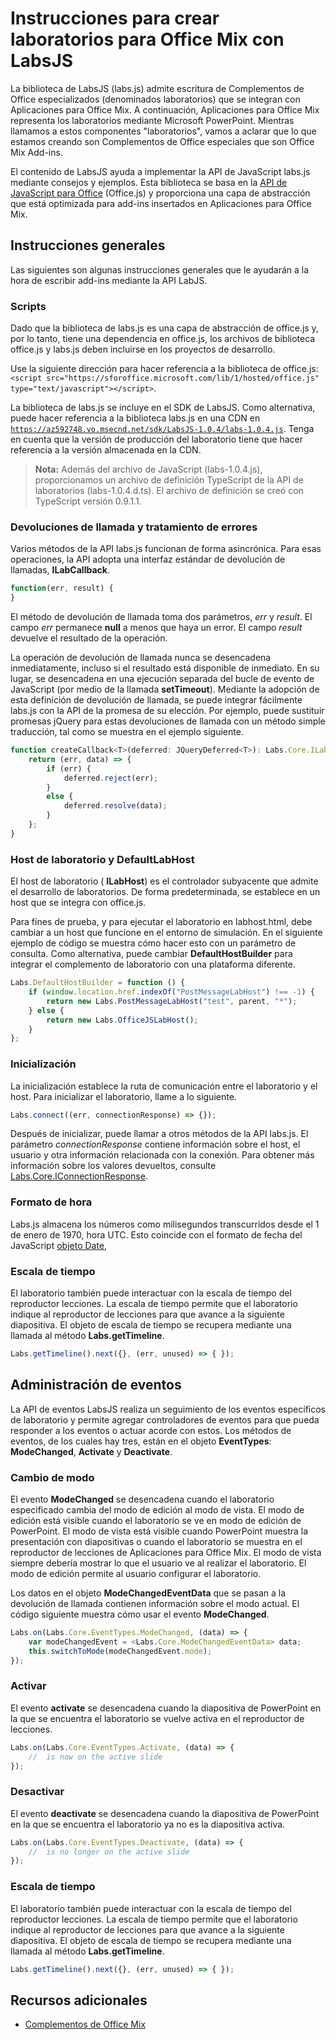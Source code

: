 
# Instrucciones para crear laboratorios para Office Mix con LabsJS



La biblioteca de LabsJS (labs.js) admite escritura de Complementos de Office especializados (denominados laboratorios) que se integran con Aplicaciones para Office Mix. A continuación, Aplicaciones para Office Mix representa los laboratorios mediante Microsoft PowerPoint. Mientras llamamos a estos componentes "laboratorios", vamos a aclarar que lo que estamos creando son Complementos de Office especiales que son Office Mix Add-ins.

El contenido de LabsJS ayuda a implementar la API de JavaScript labs.js mediante consejos y ejemplos. Esta biblioteca se basa en la [API de JavaScript para Office](../../../reference/javascript-api-for-office.md) (Office.js) y proporciona una capa de abstracción que está optimizada para add-ins insertados en Aplicaciones para Office Mix.


## Instrucciones generales


Las siguientes son algunas instrucciones generales que le ayudarán a la hora de escribir add-ins mediante la API LabJS.


### Scripts

Dado que la biblioteca de labs.js es una capa de abstracción de office.js y, por lo tanto, tiene una dependencia en office.js, los archivos de biblioteca office.js y labs.js deben incluirse en los proyectos de desarrollo. 

Use la siguiente dirección para hacer referencia a la biblioteca de office.js: `<script src="https://sforoffice.microsoft.com/lib/1/hosted/office.js" type="text/javascript"></script>`.

La biblioteca de labs.js se incluye en el SDK de LabsJS. Como alternativa, puede hacer referencia a la biblioteca labs.js en una CDN en <code>https://az592748.vo.msecnd.net/sdk/LabsJS-1.0.4/labs-1.0.4.js</code>. Tenga en cuenta que la versión de producción del laboratorio tiene que hacer referencia a la versión almacenada en la CDN.


 >**Nota:** Además del archivo de JavaScript (labs-1.0.4.js), proporcionamos un archivo de definición TypeScript de la API de laboratorios (labs-1.0.4.d.ts). El archivo de definición se creó con TypeScript versión 0.9.1.1.


### Devoluciones de llamada y tratamiento de errores

Varios métodos de la API labs.js funcionan de forma asincrónica. Para esas operaciones, la API adopta una interfaz estándar de devolución de llamadas,  **ILabCallback**. 


```js
function(err, result) {
}
```

El método de devolución de llamada toma dos parámetros,  _err_ y _result_. El campo  _err_ permanece **null** a menos que haya un error. El campo _result_ devuelve el resultado de la operación.

La operación de devolución de llamada nunca se desencadena inmediatamente, incluso si el resultado está disponible de inmediato. En su lugar, se desencadena en una ejecución separada del bucle de evento de JavaScript (por medio de la llamada  **setTimeout**). Mediante la adopción de esta definición de devolución de llamada, se puede integrar fácilmente labs.js con la API de la promesa de su elección. Por ejemplo, puede sustituir promesas jQuery para estas devoluciones de llamada con un método simple traducción, tal como se muestra en el ejemplo siguiente.




```js
function createCallback<T>(deferred: JQueryDeferred<T>): Labs.Core.ILabCallback<T> {
    return (err, data) => {
        if (err) {
            deferred.reject(err);
        }
        else {
            deferred.resolve(data);
        }
    };
}
```


### Host de laboratorio y DefaultLabHost

El host de laboratorio ( **ILabHost**) es el controlador subyacente que admite el desarrollo de laboratorios. De forma predeterminada, se establece en un host que se integra con office.js.

Para fines de prueba, y para ejecutar el laboratorio en labhost.html, debe cambiar a un host que funcione en el entorno de simulación. En el siguiente ejemplo de código se muestra cómo hacer esto con un parámetro de consulta. Como alternativa, puede cambiar  **DefaultHostBuilder** para integrar el complemento de laboratorio con una plataforma diferente.




```js
Labs.DefaultHostBuilder = function () {
    if (window.location.href.indexOf("PostMessageLabHost") !== -1) {
        return new Labs.PostMessageLabHost("test", parent, "*");
    } else {
        return new Labs.OfficeJSLabHost();
    }
};
```


### Inicialización

La inicialización establece la ruta de comunicación entre el laboratorio y el host. Para inicializar el laboratorio, llame a lo siguiente.


```js
Labs.connect((err, connectionResponse) => {});
```

Después de inicializar, puede llamar a otros métodos de la API labs.js. El parámetro  _connectionResponse_ contiene información sobre el host, el usuario y otra información relacionada con la conexión. Para obtener más información sobre los valores devueltos, consulte [Labs.Core.IConnectionResponse](../../../reference/office-mix/labs.core.iconnectionresponse.md).


### Formato de hora

Labs.js almacena los números como milisegundos transcurridos desde el 1 de enero de 1970, hora UTC. Esto coincide con el formato de fecha del JavaScript [objeto Date](http://msdn.microsoft.com/en-us/library/ie/cd9w2te4%28v=vs.94%29.aspx),


### Escala de tiempo

El laboratorio también puede interactuar con la escala de tiempo del reproductor lecciones. La escala de tiempo permite que el laboratorio indique al reproductor de lecciones para que avance a la siguiente diapositiva. El objeto de escala de tiempo se recupera mediante una llamada al método  **Labs.getTimeline**.


```js
Labs.getTimeline().next({}, (err, unused) => { });
```


## Administración de eventos


La API de eventos LabsJS realiza un seguimiento de los eventos específicos de laboratorio y permite agregar controladores de eventos para que pueda responder a los eventos o actuar acorde con estos. Los métodos de eventos, de los cuales hay tres, están en el objeto  **EventTypes**:  **ModeChanged**,  **Activate** y **Deactivate**. 


### Cambio de modo

El evento  **ModeChanged** se desencadena cuando el laboratorio especificado cambia del modo de edición al modo de vista. El modo de edición está visible cuando el laboratorio se ve en modo de edición de PowerPoint. El modo de vista está visible cuando PowerPoint muestra la presentación con diapositivas o cuando el laboratorio se muestra en el reproductor de lecciones de Aplicaciones para Office Mix. El modo de vista siempre debería mostrar lo que el usuario ve al realizar el laboratorio. El modo de edición permite al usuario configurar el laboratorio.

Los datos en el objeto  **ModeChangedEventData** que se pasan a la devolución de llamada contienen información sobre el modo actual. El código siguiente muestra cómo usar el evento **ModeChanged**.




```js
Labs.on(Labs.Core.EventTypes.ModeChanged, (data) => {
    var modeChangedEvent = <Labs.Core.ModeChangedEventData> data;
    this.switchToMode(modeChangedEvent.mode);
});
```


### Activar

El evento  **activate** se desencadena cuando la diapositiva de PowerPoint en la que se encuentra el laboratorio se vuelve activa en el reproductor de lecciones.


```js
Labs.on(Labs.Core.EventTypes.Activate, (data) => {
    //  is now on the active slide
});
```


### Desactivar

El evento  **deactivate** se desencadena cuando la diapositiva de PowerPoint en la que se encuentra el laboratorio ya no es la diapositiva activa.


```js
Labs.on(Labs.Core.EventTypes.Deactivate, (data) => {                
    //  is no longer on the active slide
});
```


### Escala de tiempo

El laboratorio también puede interactuar con la escala de tiempo del reproductor lecciones. La escala de tiempo permite que el laboratorio indique al reproductor de lecciones para que avance a la siguiente diapositiva. El objeto de escala de tiempo se recupera mediante una llamada al método  **Labs.getTimeline**.


```js
Labs.getTimeline().next({}, (err, unused) => { });
```


## Recursos adicionales



- [Complementos de Office Mix](../../powerpoint/office-mix/office-mix-add-ins.md)
    
